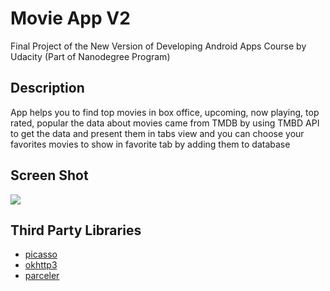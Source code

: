 # Movie App V2

Final Project of the New Version of Developing Android Apps Course by Udacity (Part of Nanodegree Program)

## Description

App helps you to find top movies in box office, upcoming, now playing, top rated, popular the data about movies came from TMDB by using TMBD API to get the data and present them in tabs view and you can choose your favorites movies to show in favorite tab by adding them to database 

## Screen Shot

![](https://github.com/emadabdalrahman/Movie_app_v2/blob/master/ScreenShots/thumbnail_original.png?raw=true)

## Third Party Libraries

* [picasso](http://square.github.io/picasso/)
* [okhttp3](http://square.github.io/okhttp/)
* [parceler](https://github.com/johncarl81/parceler)
